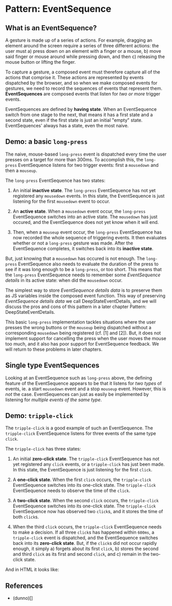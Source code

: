 # Pattern: EventSequence

## What is an EventSequence?

A gesture is made up of a series of actions. For example, dragging an element around the screen require a series of three different actions: the user must a) press down on an element with a finger or a mouse, b) move said finger or mouse around while pressing down, and then c) releasing the mouse button or lifting the finger.

To capture a gesture, a composed event must therefore capture all of the actions that comprise it. These actions are represented by events dispatched by the browser, and so when we make composed events for gestures, we need to record the sequences of events that represent them. **EventSequences** are composed events that listen for *two or more* trigger events.

EventSequences are defined by **having state**. When an EventSequence switch from one stage to the next, that means it has a first state and a second state, even if the first state is just an initial "empty" state. EventSequences' always has a state, even the most naive.

## Demo: a basic `long-press`

The naive, mouse-based `long-press` event is dispatched every time the user presses on a target for more than 300ms. To accomplish this, the `long-press` EventSequence listens for two trigger events: first a `mousedown` and then a `mouseup`.

The `long-press` EventSequence has two states:

1. An initial **inactive state**. The `long-press` EventSequence has not yet registered any `mousedown` events. In this state, the EventSequence is just listening for the first `mousedown` event to occur.

2. An **active state**. When a `mousedown` event occur, the `long-press` EventSequence switches into an active state. The `mousedown` has just occured, and the EventSequence does not yet know when it will end.

3. Then, when a `mouseup` event occur, the `long-press` EventSequence has now recorded the whole sequence of triggering events. It then evaluates whether or not a `long-press` gesture was made. After the EventSequence completes, it switches back into its **inactive state**.

But, just knowing that a `mousedown` has occured is not enough. The `long-press` EventSequence also needs to evaluate the duration of the press to see if it was long enough to be a `long-press`, or too short. This means that the `long-press` EventSequence needs to remember some *EventSequence details* in its active state: when did the `mousedown` occur.

The simplest way to store *EventSequence details data* is to preserve them as JS variables inside the composed event function. This way of preserving *EventSequence details data* we call DeepStateEventDetails, and we will discuss the pros and cons of this pattern in a later chapter Pattern: DeepStateEventDetails.

<pretty-printer href="./demo/long-press-EventSequence.js"></pretty-printer>

This basic `long-press` implementation tackles situations where the user presses the wrong buttons or the `mouseup` being dispatched without a corresponding `mousedown` being registered (cf. [1] and [2]). But, it does not implement support for cancelling the press when the user moves the mouse too much, and it also has poor support for EventSequence feedback. We will return to these problems in later chapters.

## Single type EventSequences

Looking at an EventSequence such as `long-press` above, the defining feature of the EventSequence appears to be that it listens for *two types* of events, ie. a start `mousedown` event and a stop `mouseup` event. However, this is *not* the case. EventSequences can just as easily be implemented by listening for *multiple events of the same type*.

## Demo: `tripple-click`

The `tripple-click` is a good example of such an EventSequence. The `tripple-click` EventSequence listens for three events of the same type `click`.

The `tripple-click` has three states:

1. An initial **zero-click state**. The `tripple-click` EventSequence has not yet registered any `click` events, or a `tripple-click` has just been made. In this state, the EventSequence is just listening for the first `click`.

2. A **one-click state**. When the first `click` occurs, the `tripple-click` EventSequence switches into its one-click state. The `tripple-click` EventSequence needs to observe the time of the `click`.

3. A **two-click state**. When the second `click` occurs, the `tripple-click` EventSequence switches into its one-click state. The `tripple-click` EventSequence now has observed two `click`s, and it stores the time of both `click`s.
 
4. When the third `click` occurs, the `tripple-click` EventSequence needs to make a decision. If all three `click`s has happened within `600ms`, a `tripple-click` event is dispatched, and the EventSequence switches back into its **zero-click state**. But, if the `click`s did not occur rapidly enough, it simply a) forgets about its first `click`, b) stores the second and third `click` as its first and second `click`, and c) remain in the two-click state.

<pretty-printer href="./demo/triple-click-TakeNote.js"></pretty-printer>

And in HTML it looks like:

<code-demo src="./demo/triple-click-TakeNote.html"></code-demo>

## References

 * (dunno)[]